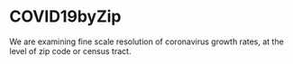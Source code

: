 # COVID19byZip
We are examining fine scale resolution of coronavirus growth rates, at the level of zip code or census tract.

